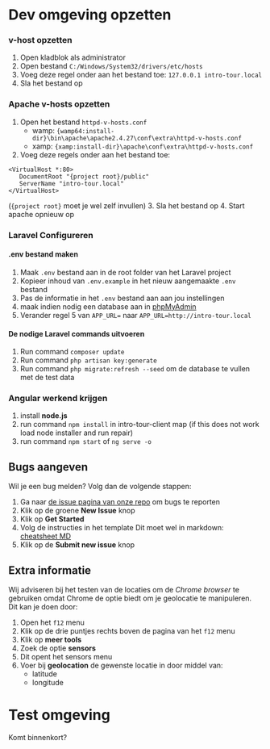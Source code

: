 # Dev omgeving opzetten

### v-host opzetten
1. Open kladblok als administrator
2. Open bestand ``C:/Windows/System32/drivers/etc/hosts``
3. Voeg deze regel onder aan het bestand toe: ``127.0.0.1 intro-tour.local``
4. Sla het bestand op

### Apache v-hosts opzetten

1. Open het bestand ``httpd-v-hosts.conf``
    * wamp: ``{wamp64:install-dir}\bin\apache\apache2.4.27\conf\extra\httpd-v-hosts.conf``
    * xamp: ``{xamp:install-dir}\apache\conf\extra\httpd-v-hosts.conf``
2. Voeg deze regels onder aan het bestand toe:
 ```
 <VirtualHost *:80>
    DocumentRoot "{project root}/public"
    ServerName "intro-tour.local"
</VirtualHost>
```
(``{project root}`` moet je wel zelf invullen)
3. Sla het bestand op
4. Start apache opnieuw op

### Laravel Configureren

#### .env bestand maken
1. Maak ``.env`` bestand aan in de root folder van het Laravel project
2. Kopieer inhoud van ``.env.example`` in het nieuw aangemaakte ``.env`` bestand
3. Pas de informatie in het ``.env`` bestand aan aan jou instellingen
4. maak indien nodig een database aan in [phpMyAdmin](http://localhost/phpmyadmin/index.php)
4. Verander regel 5 van ``APP_URL=`` naar ``APP_URL=http://intro-tour.local``

#### De nodige Laravel commands uitvoeren
1. Run command ``composer update``
2. Run command ``php artisan key:generate``
3. Run command ``php migrate:refresh --seed`` om de database te vullen met de test data

### Angular werkend krijgen

1. install **node.js**
2. run command ``npm install`` in intro-tour-client map (if this does not work load node installer and run repair) 
3. run command ``npm start`` of ``ng serve -o``

## Bugs aangeven
Wil je een bug melden? Volg dan de volgende stappen:
1. Ga naar [de issue pagina van onze repo](https://github.com/SimonDamminga/Intro-Tour/issues) om bugs te reporten
2. Klik op de groene **New Issue** knop
3. Klik op **Get Started**
4. Volg de instructies in het template 
Dit moet wel in markdown: [cheatsheet MD](https://github.com/adam-p/markdown-here/wiki/Markdown-Cheatsheet)
5. Klik op de **Submit new issue** knop

## Extra informatie

Wij adviseren bij het testen van de locaties om de *Chrome browser* te gebruiken
omdat Chrome de optie biedt om je geolocatie te manipuleren. Dit kan je doen door:
1. Open het ``f12`` menu
2. Klik op de drie puntjes rechts boven de pagina van het ``f12`` menu
3. Klik op **meer tools**
4. Zoek de optie **sensors**
5. Dit opent het sensors menu
6. Voer bij **geolocation** de gewenste locatie in door middel van:
    * latitude
    * longitude


# Test omgeving

Komt binnenkort?
